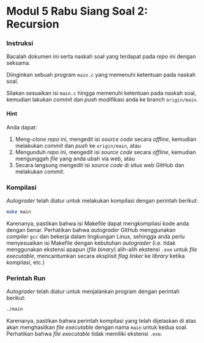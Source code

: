 # Modul 5 Rabu Siang Soal 2: Recursion

### Instruksi
Bacalah dokumen ini serta naskah soal yang terdapat pada *repo* ini dengan seksama.

Diinginkan sebuah program `main.c` yang memenuhi ketentuan pada naskah soal. 

Silakan sesuaikan isi `main.c` hingga memenuhi ketentuan pada naskah soal, kemudian lakukan *commit* dan *push* modifikasi anda ke branch `origin/main`.

#### Hint
Anda dapat:
1. Meng-*clone* *repo* ini, mengedit isi *source code* secara *offline*, kemudian melakukan *commit* dan *push* ke `origin/main`, atau
2. Mengunduh *repo* ini, mengedit isi *source code* secara *offline*, kemudian mengunggah *file* yang anda ubah via web, atau
3. Secara langsung mengedit isi *source code* di situs web GitHub dan melakukan *commit*.

### Kompilasi
*Autograder* telah diatur untuk melakukan kompilasi dengan perintah berikut:

```bash
make main
```

Karenanya, pastikan bahwa isi Makefile dapat mengkompilasi kode anda dengan benar. Perhatikan bahwa *autograder* GitHub menggunakan *compiler* `gcc` dan bekerja dalam lingkungan Linux, sehingga anda perlu menyesuaikan isi Makefile dengan kebutuhan *autograder* (i.e. tidak menggunakan ekstensi apapun (*file binary*) alih-alih ekstensi `.exe` untuk *file executable*, mencantumkan secara eksplisit *flag linker* ke *library* ketika kompilasi, etc.)

### Perintah Run
*Autograder* telah diatur untuk menjalankan program dengan perintah berikut:

```bash
./main
```
Karenanya, pastikan bahwa perintah kompilasi yang telah dijelaskan di atas akan menghasilkan *file executable* dengan nama `main` untuk kedua soal. Perhatikan bahwa *file executable* tidak memiliki ekstensi `.exe`.
